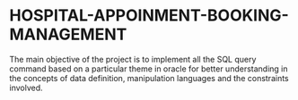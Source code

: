 # HOSPITAL-APPOINMENT-BOOKING-MANAGEMENT
The main objective of the project is to implement all the SQL query command based on a particular theme in oracle for better understanding in the concepts of data definition, manipulation languages and the constraints involved. 
